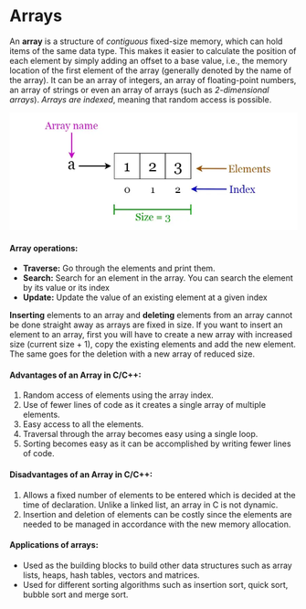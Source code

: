 # **Arrays**
An **array** is a structure of *contiguous* fixed-size memory, which can hold items of the same data type. This makes it easier to calculate the position of each element by simply adding an offset to a base value, i.e., the memory location of the first element of the array (generally denoted by the name of the array). It can be an array of integers, an array of floating-point numbers, an array of strings or even an array of arrays (such as *2-dimensional arrays*). *Arrays are indexed*, meaning that random access is possible.

![Array visualization](Array.png)

#### **Array operations:**
- **Traverse:** Go through the elements and print them.
- **Search:** Search for an element in the array. You can search the element by its value or its index
- **Update:** Update the value of an existing element at a given index

**Inserting** elements to an array and **deleting** elements from an array cannot be done straight away as arrays are fixed in size. If you want to insert an element to an array, first you will have to create a new array with increased size (current size + 1), copy the existing elements and add the new element. The same goes for the deletion with a new array of reduced size.

#### **Advantages of an Array in C/C++:** 

1. Random access of elements using the array index.
2. Use of fewer lines of code as it creates a single array of multiple elements.
3. Easy access to all the elements.
4. Traversal through the array becomes easy using a single loop.
5. Sorting becomes easy as it can be accomplished by writing fewer lines of code.

#### **Disadvantages of an Array in C/C++:** 

1. Allows a fixed number of elements to be entered which is decided at the time of declaration. Unlike a linked list, an array in C is not dynamic.
2. Insertion and deletion of elements can be costly since the elements are needed to be managed in accordance with the new memory allocation.

#### **Applications of arrays:**
- Used as the building blocks to build other data structures such as array lists, heaps, hash tables, vectors and matrices.
- Used for different sorting algorithms such as insertion sort, quick sort, bubble sort and merge sort.
